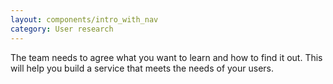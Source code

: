 ```yaml
---
layout: components/intro_with_nav
category: User research
---
```


The team needs to agree what you want to learn and how to find it out. This will help you build a service that meets the needs of your users.

